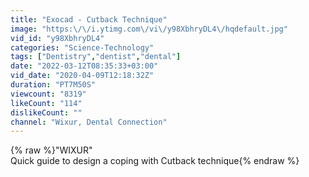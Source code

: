 ```yaml
---
title: "Exocad - Cutback Technique"
image: "https:\/\/i.ytimg.com\/vi\/y98XbhryDL4\/hqdefault.jpg"
vid_id: "y98XbhryDL4"
categories: "Science-Technology"
tags: ["Dentistry","dentist","dental"]
date: "2022-03-12T08:35:33+03:00"
vid_date: "2020-04-09T12:18:32Z"
duration: "PT7M50S"
viewcount: "8319"
likeCount: "114"
dislikeCount: ""
channel: "Wixur, Dental Connection"
---
```

{% raw %}&quot;WIXUR&quot;<br />Quick guide to design a coping with Cutback technique{% endraw %}

